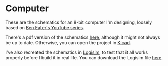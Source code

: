 # Computer

These are the schematics for an 8-bit computer I'm designing, loosely based on [Ben Eater's YouTube series](https://www.youtube.com/playlist?list=PLowKtXNTBypGqImE405J2565dvjafglHU).

There's a pdf version of the schematics [here](schematic.pdf), although it might not always be up to date. Otherwise, you can open the project in [Kicad](http://kicad-pcb.org/).

I've also recreated the schematics in [Logisim](http://www.cburch.com/logisim/), to test that it all works properly before I build it in real life. You can download the Logisim file [here](simulation/computer.circ).

